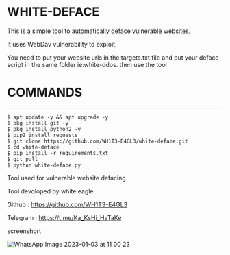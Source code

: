 # WHITE-DEFACE
This is a simple tool to automatically deface vulnerable websites.

It uses WebDav vulnerability to exploit.

You need to put your website urls in the targets.txt file and put your deface script in the same folder ie:white-ddos. then use the tool

# COMMANDS
____________________

    $ apt update -y && apt upgrade -y
    $ pkg install git -y
    $ pkg install python2 -y
    $ pip2 install requests
    $ git clone https://github.com/WH1T3-E4GL3/white-deface.git
    $ cd white-deface
    $ pip install -r requirements.txt
    $ git pull
    $ python white-deface.py
   
  
Tool used for vulnerable website defacing

Tool devoloped by white eagle.

Github   : https://github.com/WH1T3-E4GL3

Telegram : https://t.me/Ka_KsHi_HaTaKe


screenshort

![WhatsApp Image 2023-01-03 at 11 00 23](https://user-images.githubusercontent.com/118425907/210304452-c25c1e37-3d39-4aa0-95d8-4abfa31a1daa.jpg)

